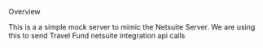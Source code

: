 Overview

This is a a simple mock server to mimic the Netsuite Server.
We are using this to send Travel Fund netsuite integration api calls
